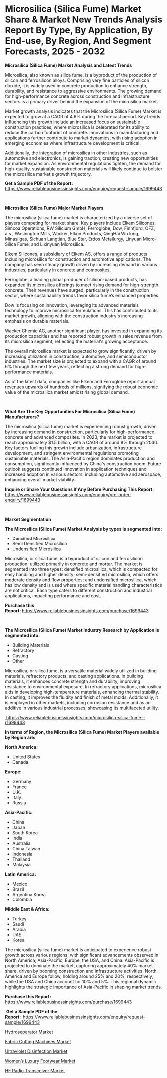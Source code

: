 <p><h1>Microsilica (Silica Fume) Market Share & Market New Trends Analysis Report By Type, By Application, By End-use, By Region, And Segment Forecasts, 2025 - 2032</h1></p><p><strong>Microsilica (Silica Fume) Market Analysis and Latest Trends</strong></p>
<p><p>Microsilica, also known as silica fume, is a byproduct of the production of silicon and ferrosilicon alloys. Comprising very fine particles of silicon dioxide, it is widely used in concrete production to enhance strength, durability, and resistance to aggressive environments. The growing demand for high-performance concrete across construction and infrastructure sectors is a primary driver behind the expansion of the microsilica market.</p><p>Market growth analysis indicates that the Microsilica (Silica Fume) Market is expected to grow at a CAGR of 4.6% during the forecast period. Key trends influencing this growth include an increased focus on sustainable construction practices, where microsilica is celebrated for its ability to reduce the carbon footprint of concrete. Innovations in manufacturing and applications further contribute to market dynamics, with rising adoption in emerging economies where infrastructure development is critical.</p><p>Additionally, the integration of microsilica in other industries, such as automotive and electronics, is gaining traction, creating new opportunities for market expansion. As environmental regulations tighten, the demand for high-quality, sustainable construction materials will likely continue to bolster the microsilica market's growth trajectory.</p></p>
<p><strong>Get a Sample PDF of the Report:&nbsp;</strong> <a href="https://www.reliablebusinessinsights.com/enquiry/request-sample/1699443?utm_campaign=63&utm_medium=2&utm_source=Github&utm_content=ia&utm_term=27032025&utm_id=microsilica-silica-fume">https://www.reliablebusinessinsights.com/enquiry/request-sample/1699443</a></p>
<p>&nbsp;</p>
<p><strong>Microsilica (Silica Fume) Major Market Players</strong></p>
<p><p>The microsilica (silica fume) market is characterized by a diverse set of players competing for market share. Key players include Elkem Silicones, Simcoa Operations, RW Silicium GmbH, Ferroglobe, Dow, Finnfjord, OFZ, a.s., Washington Mills, Wacker, Elkon Products, QingHai WuTong, Minasligas, Sichuan Langtian, Blue Star, Erdos Metallurgy, Linyuan Micro-Silica Fume, and Lixinyuan Microsilica.</p><p>Elkem Silicones, a subsidiary of Elkem AS, offers a range of products including microsilica for construction and automotive applications. The company has seen steady growth driven by increasing demand in various industries, particularly in concrete and composites.</p><p>Ferroglobe, a leading global producer of silicon-based products, has expanded its microsilica offerings to meet rising demand for high-strength concrete. Their revenues have surged, particularly in the construction sector, where sustainability trends favor silica fume’s enhanced properties.</p><p>Dow is focusing on innovation, leveraging its advanced materials technology to improve microsilica formulations. This has contributed to its market growth, aligning with the construction industry's increasing emphasis on durable materials.</p><p>Wacker Chemie AG, another significant player, has invested in expanding its production capacities and has reported robust growth in sales revenue from its microsilica segment, reflecting the material's growing acceptance.</p><p>The overall microsilica market is expected to grow significantly, driven by increasing utilization in construction, automotive, and semiconductor industries. The market size is projected to expand with a CAGR of around 6% through the next few years, reflecting a strong demand for high-performance materials.</p><p>As of the latest data, companies like Elkem and Ferroglobe report annual revenues upwards of hundreds of millions, signifying the robust economic value of the microsilica market amidst rising global demand.</p></p>
<p>&nbsp;</p>
<p><strong>What Are The Key Opportunities For Microsilica (Silica Fume) Manufacturers?</strong></p>
<p><p>The microsilica (silica fume) market is experiencing robust growth, driven by increasing demand in construction, particularly for high-performance concrete and advanced composites. In 2023, the market is projected to reach approximately $1.5 billion, with a CAGR of around 8% through 2030. Key factors fueling this growth include urbanization, infrastructure development, and stringent environmental regulations promoting sustainable materials. The Asia-Pacific region dominates production and consumption, significantly influenced by China's construction boom. Future outlook suggests continued innovation in application techniques and increased adoption in various sectors, including automotive and aerospace, enhancing overall market viability.</p></p>
<p><strong>Inquire or Share Your Questions If Any Before Purchasing This Report:</strong> <a href="https://www.reliablebusinessinsights.com/enquiry/pre-order-enquiry/1699443?utm_campaign=63&utm_medium=2&utm_source=Github&utm_content=ia&utm_term=27032025&utm_id=microsilica-silica-fume">https://www.reliablebusinessinsights.com/enquiry/pre-order-enquiry/1699443</a></p>
<p>&nbsp;</p>
<p><strong>Market Segmentation</strong></p>
<p><strong>The Microsilica (Silica Fume) Market Analysis by types is segmented into:</strong></p>
<p><ul><li>Densified Microsilica</li><li>Semi Densified Microsilica</li><li>Undensified Microsilica</li></ul></p>
<p><p>Microsilica, or silica fume, is a byproduct of silicon and ferrosilicon production, utilized primarily in concrete and mortar. The market is segmented into three types: densified microsilica, which is compacted for easy handling and higher density; semi-densified microsilica, which offers moderate density and flow properties; and undensified microsilica, which has low density and is used where specific material handling characteristics are not critical. Each type caters to different construction and industrial applications, impacting performance and cost.</p></p>
<p><strong>Purchase this Report:&nbsp;</strong><a href="https://www.reliablebusinessinsights.com/purchase/1699443?utm_campaign=63&utm_medium=2&utm_source=Github&utm_content=ia&utm_term=27032025&utm_id=microsilica-silica-fume">https://www.reliablebusinessinsights.com/purchase/1699443</a></p>
<p>&nbsp;</p>
<p><strong>The Microsilica (Silica Fume) Market Industry Research by Application is segmented into:</strong></p>
<p><ul><li>Building Materials</li><li>Refractory</li><li>Casting</li><li>Other</li></ul></p>
<p><p>Microsilica, or silica fume, is a versatile material widely utilized in building materials, refractory products, and casting applications. In building materials, it enhances concrete strength and durability, improving resistance to environmental exposure. In refractory applications, microsilica aids in developing high-temperature materials, enhancing thermal stability. In casting, it improves the fluidity and finish of metal molds. Additionally, it is employed in other markets, including corrosion resistance and as an additive in various industrial processes, showcasing its multifaceted utility.</p></p>
<p><a href="https://www.reliablebusinessinsights.com/microsilica-silica-fume--r1699443?utm_campaign=63&utm_medium=2&utm_source=Github&utm_content=ia&utm_term=27032025&utm_id=microsilica-silica-fume">&nbsp;https://www.reliablebusinessinsights.com/microsilica-silica-fume--r1699443</a></p>
<p><strong>In terms of Region, the Microsilica (Silica Fume) Market Players available by Region are:</strong></p>
<p>
    <p> <strong> North America: </strong>
        <ul>
            <li>United States</li>
            <li>Canada</li>
        </ul>
        </p> 
    <p> <strong> Europe: </strong>
        <ul>
            <li>Germany</li>
            <li>France</li>
            <li>U.K.</li>
            <li>Italy</li>
            <li>Russia</li>
        </ul>
        </p> 
    <p> <strong> Asia-Pacific: </strong>
        <ul>
            <li>China</li>
            <li>Japan</li>
            <li>South Korea</li>
            <li>India</li>
            <li>Australia</li>
            <li>China Taiwan</li>
            <li>Indonesia</li>
            <li>Thailand</li>
            <li>Malaysia</li>
        </ul>
        </p> 
    <p> <strong> Latin America: </strong>
        <ul>
            <li>Mexico</li>
            <li>Brazil</li>
            <li>Argentina Korea</li>
            <li>Colombia</li>
        </ul>
        </p> 
    <p> <strong> Middle East & Africa: </strong>
        <ul>
            <li>Turkey</li>
            <li>Saudi</li>
            <li>Arabia</li>
            <li>UAE</li>
            <li>Korea</li>
        </ul>
    </p>
    </p>
<p><p>The microsilica (silica fume) market is anticipated to experience robust growth across various regions, with significant advancements observed in North America, Asia-Pacific, Europe, the USA, and China. Asia-Pacific is projected to dominate the market, capturing approximately 40% market share, driven by booming construction and infrastructure activities. North America and Europe follow, holding around 25% and 20%, respectively, while the USA and China account for 10% and 5%. This regional dynamic highlights the strategic importance of Asia-Pacific in shaping market trends.</p></p>
<p><strong>Purchase this Report: </strong><a href="https://www.reliablebusinessinsights.com/purchase/1699443?utm_campaign=63&utm_medium=2&utm_source=Github&utm_content=ia&utm_term=27032025&utm_id=microsilica-silica-fume">https://www.reliablebusinessinsights.com/purchase/1699443</a></p>
<p>&nbsp;<strong>Get a Sample PDF of the Report:&nbsp;&nbsp;</strong><a href="https://www.reliablebusinessinsights.com/enquiry/request-sample/1699443?utm_campaign=63&utm_medium=2&utm_source=Github&utm_content=ia&utm_term=27032025&utm_id=microsilica-silica-fume">https://www.reliablebusinessinsights.com/enquiry/request-sample/1699443</a></p>
<p><strong></strong></p>
<p><p><a href="https://github.com/sirayedantte/Market-Research-Report-List-1/blob/main/hydroseparator-market.md?utm_campaign=63&utm_medium=2&utm_source=Github&utm_content=ia&utm_term=27032025&utm_id=microsilica-silica-fume">Hydroseparator Market</a></p><p><a href="https://github.com/herakterroem/Market-Research-Report-List-1/blob/main/fabric-cutting-machines-market.md?utm_campaign=63&utm_medium=2&utm_source=Github&utm_content=ia&utm_term=27032025&utm_id=microsilica-silica-fume">Fabric Cutting Machines Market</a></p><p><a href="https://github.com/eymermanda0p/Market-Research-Report-List-1/blob/main/ultraviolet-disinfection-market.md?utm_campaign=63&utm_medium=2&utm_source=Github&utm_content=ia&utm_term=27032025&utm_id=microsilica-silica-fume">Ultraviolet Disinfection Market</a></p><p><a href="https://github.com/debowflaggqw/Market-Research-Report-List-1/blob/main/womens-luxury-footwear-market.md?utm_campaign=63&utm_medium=2&utm_source=Github&utm_content=ia&utm_term=27032025&utm_id=microsilica-silica-fume">Women’s Luxury Footwear Market</a></p><p><a href="https://github.com/biyajausenik/Market-Research-Report-List-1/blob/main/hf-radio-transceiver-market.md?utm_campaign=63&utm_medium=2&utm_source=Github&utm_content=ia&utm_term=27032025&utm_id=microsilica-silica-fume">HF Radio Transceiver Market</a></p></p>